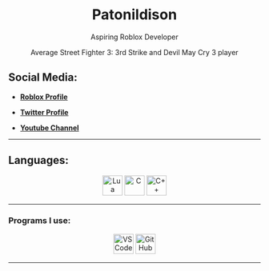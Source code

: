 <h1 align="center">Patonildison</h1>
<p align="center">
  Aspiring Roblox Developer
</p>
<p align="center">
  Average Street Fighter 3: 3rd Strike and Devil May Cry 3 player
</p>

## Social Media:
-  [**Roblox Profile**](https://roblox.com/users/2846615902/profile)

- [**Twitter Profile**](https://x.com/soulcore00/)

- [**Youtube Channel**](https://www.youtube.com/@Patonildison)

---

## Languages:

<div align="center">
  <img src="https://cdn.jsdelivr.net/gh/devicons/devicon/icons/lua/lua-original.svg" width="40" alt="Lua"/>
  <img src="https://cdn.jsdelivr.net/gh/devicons/devicon/icons/c/c-original.svg" width="40" alt="C"/>
  <img src="https://cdn.jsdelivr.net/gh/devicons/devicon/icons/cplusplus/cplusplus-original.svg" width="40" alt="C++"/>
</div>

---

### Programs I use:

<div align="center">
  <img src="https://cdn.jsdelivr.net/gh/devicons/devicon/icons/vscode/vscode-original.svg" width="40" alt="VS Code"/>
  <img src="https://cdn.jsdelivr.net/gh/devicons/devicon/icons/github/github-original.svg" width="40" alt="GitHub"/>
</div>

---

<p align="center">
  
</p>
